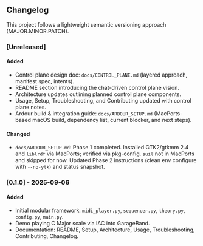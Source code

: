 ## Changelog

This project follows a lightweight semantic versioning approach (MAJOR.MINOR.PATCH).

### [Unreleased]
#### Added
- Control plane design doc: `docs/CONTROL_PLANE.md` (layered approach, manifest spec, intents).
- README section introducing the chat-driven control plane vision.
- Architecture updates outlining planned control plane components.
- Usage, Setup, Troubleshooting, and Contributing updated with control plane notes.
- Ardour build & integration guide: `docs/ARDOUR_SETUP.md` (MacPorts-based macOS build, dependency list, current blocker, and next steps).
#### Changed
- `docs/ARDOUR_SETUP.md`: Phase 1 completed. Installed GTK2/gtkmm 2.4 and `liblrdf` via MacPorts; verified via pkg-config. `suil` not in MacPorts and skipped for now. Updated Phase 2 instructions (clean env configure with `--no-ytk`) and status snapshot.

### [0.1.0] - 2025-09-06
#### Added
- Initial modular framework: `midi_player.py`, `sequencer.py`, `theory.py`, `config.py`, `main.py`.
- Demo playing C Major scale via IAC into GarageBand.
- Documentation: README, Setup, Architecture, Usage, Troubleshooting, Contributing, Changelog.


